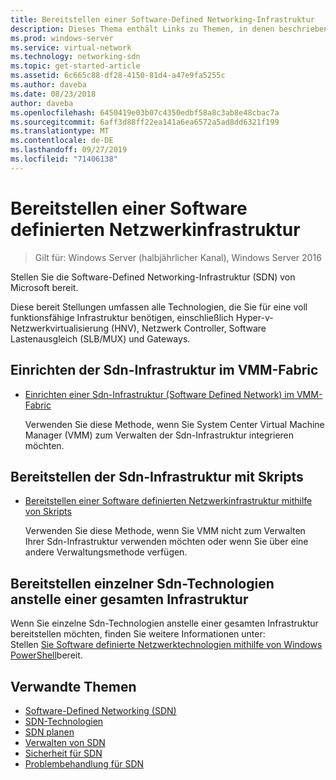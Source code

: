 ```yaml
---
title: Bereitstellen einer Software-Defined Networking-Infrastruktur
description: Dieses Thema enthält Links zu Themen, in denen beschrieben wird, wie Sie eine Sdn-Infrastruktur (Software Defined Network) mithilfe von Skripts in Windows Server 2016 bereitstellen.
ms.prod: windows-server
ms.service: virtual-network
ms.technology: networking-sdn
ms.topic: get-started-article
ms.assetid: 6c665c88-df28-4150-81d4-a47e9fa5255c
ms.author: daveba
ms.date: 08/23/2018
author: daveba
ms.openlocfilehash: 6450419e03b07c4350edbf58a8c3ab8e48cbac7a
ms.sourcegitcommit: 6aff3d88ff22ea141a6ea6572a5ad8dd6321f199
ms.translationtype: MT
ms.contentlocale: de-DE
ms.lasthandoff: 09/27/2019
ms.locfileid: "71406138"
---
```

# <a name="deploy-a-software-defined-network-infrastructure"></a>Bereitstellen einer Software definierten Netzwerkinfrastruktur

>Gilt für: Windows Server (halbjährlicher Kanal), Windows Server 2016

Stellen Sie die Software-Defined Networking-Infrastruktur (SDN) von Microsoft bereit.   
  
Diese bereit Stellungen umfassen alle Technologien, die Sie für eine voll funktionsfähige Infrastruktur benötigen, einschließlich Hyper-v-Netzwerkvirtualisierung (HNV), Netzwerk Controller, Software Lastenausgleich (SLB/MUX) und Gateways.  
  
## <a name="set-up-sdn-infrastructure-in-the-vmm-fabric"></a>Einrichten der Sdn-Infrastruktur im VMM-Fabric



  
-   [Einrichten einer Sdn-Infrastruktur (Software Defined Network) im VMM-Fabric](https://docs.microsoft.com/system-center/vmm/deploy-sdn)  
  
    Verwenden Sie diese Methode, wenn Sie System Center Virtual Machine Manager (VMM) zum Verwalten der Sdn-Infrastruktur integrieren möchten.  
 
## <a name="deploy-sdn-infrastructure-using-scripts"></a>Bereitstellen der Sdn-Infrastruktur mit Skripts
 
-   [Bereitstellen einer Software definierten Netzwerkinfrastruktur mithilfe von Skripts](../../sdn/deploy/Deploy-a-Software-Defined-Network-infrastructure-using-scripts.md)  
  
    Verwenden Sie diese Methode, wenn Sie VMM nicht zum Verwalten Ihrer Sdn-Infrastruktur verwenden möchten oder wenn Sie über eine andere Verwaltungsmethode verfügen.  


## <a name="deploy-individual-sdn-technologies-instead-of-an-entire-infrastructure"></a>Bereitstellen einzelner Sdn-Technologien anstelle einer gesamten Infrastruktur  
 Wenn Sie einzelne Sdn-Technologien anstelle einer gesamten Infrastruktur bereitstellen möchten, finden Sie weitere Informationen unter:  
Stellen [Sie Software definierte Netzwerktechnologien mithilfe von Windows PowerShell](Deploy-Software-Defined-Network-Technologies-using-Windows-PowerShell.md)bereit.    
  




  


## <a name="related-topics"></a>Verwandte Themen
- [Software-Defined Networking (SDN)](../Software-Defined-Networking--SDN-.md)  
- [SDN-Technologien](../technologies/Software-Defined-Networking-Technologies.md)  
- [SDN planen](../plan/plan-a-software-defined-network-infrastructure.md)  
- [Verwalten von SDN](../manage/manage-sdn.md)
- [Sicherheit für SDN](../security/sdn-security-top.md)
- [Problembehandlung für SDN](../troubleshoot/Troubleshoot-Software-Defined-Networking.md)